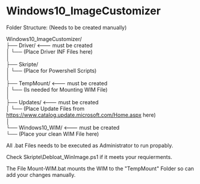 # Windows10_ImageCustomizer

Folder Structure: (Needs to be created manually)

Windows10_ImageCustomizer/ </br>
├── Driver/ <--- must be created </br>
│   └── (Place Driver INF Files here)</br>
│</br>
├── Skripte/\
│   └── (Place for Powershell Scripts)\
│\
├── TempMount/ <--- must be created\
│   └── (Is needed for Mounting WIM File)\
│\
├── Updates/ <--- must be created\
│   └── (Place Update Files from https://www.catalog.update.microsoft.com/Home.aspx here)\
│\
└── Windows10_WIM/ <--- must be created\
    └── (Place your clean WIM File here)

All .bat Files needs to be executed as Administrator to run propably.

Check Skripte\Debloat_WinImage.ps1 if it meets your requierments.

The File Mount-WIM.bat mounts the WIM to the "TempMount" Folder so can  add your changes manually.

